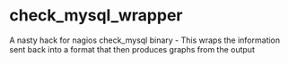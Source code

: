 check_mysql_wrapper
===================

A nasty hack for nagios check_mysql binary - This wraps the information sent back into a format that then produces graphs from the output
